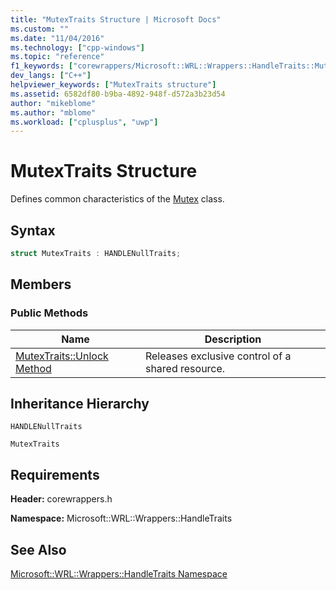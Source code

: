 ```yaml
---
title: "MutexTraits Structure | Microsoft Docs"
ms.custom: ""
ms.date: "11/04/2016"
ms.technology: ["cpp-windows"]
ms.topic: "reference"
f1_keywords: ["corewrappers/Microsoft::WRL::Wrappers::HandleTraits::MutexTraits"]
dev_langs: ["C++"]
helpviewer_keywords: ["MutexTraits structure"]
ms.assetid: 6582df80-b9ba-4892-948f-d572a3b23d54
author: "mikeblome"
ms.author: "mblome"
ms.workload: ["cplusplus", "uwp"]
---
```

# MutexTraits Structure
Defines common characteristics of the [Mutex](../windows/mutex-class1.md) class.  
  
## Syntax  
  
```cpp  
struct MutexTraits : HANDLENullTraits;  
```  
  
## Members  
  
### Public Methods  
  
|Name|Description|  
|----------|-----------------|  
|[MutexTraits::Unlock Method](../windows/mutextraits-unlock-method.md)|Releases exclusive control of a shared resource.|  
  
## Inheritance Hierarchy  
 `HANDLENullTraits`  
  
 `MutexTraits`  
  
## Requirements  
 **Header:** corewrappers.h  
  
 **Namespace:** Microsoft::WRL::Wrappers::HandleTraits  
  
## See Also  
 [Microsoft::WRL::Wrappers::HandleTraits Namespace](../windows/microsoft-wrl-wrappers-handletraits-namespace.md)
